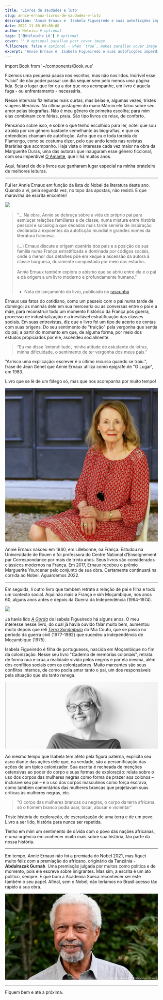 ```yaml
---
title: 'Livros de saudades e luto'
slug: annie-ernaux-livros-de-saudades-e-luto
description: 'Annie Ernaux e  Isabela Figueiredo e suas autoficções imperdíveis'
date: 2021-11-08 09:00:00
author: Heloisa # optional
tags: ['📚Heloiche Lê'] # optional
cover: '' # optional parallax post cover image
fullscreen: false # optional - when `true`, makes parallax cover image take up full viewport height
excerpt: 'Annie Ernaux e  Isabela Figueiredo e suas autoficções imperdíveis' # optional
---
```


import Book from '~/components/Book.vue'

Fizemos uma pequena pausa nos escritos, mas não nos lidos. Incrível esse "vício" de não poder passar um dia sequer sem pelo menos uma página lida. Seja o lugar que for ou a dor que nos acompanhe, um livro é aquela fuga - ou enfrentamento - necessária.

Nesse intervalo fiz leituras mais curtas, mas belas e, algumas vezes, tristes viagens literárias. Na última postagem do mano Márcio ele falou sobre seu amor pelas biografias. Não é meu gênero de primeira escolha; para mim elas combinam com férias, praia. São tipo livros de relax, de conforto.

Pensando sobre isso, e sobre o que tenho escolhido para ler, notei que sou atraída por um gênero bastante semelhante às biografias, e que os entendidos chamam de autoficção. Acho que eu e toda torcida do Flamengo, como se costuma dizer, pelo que ando lendo nas revistas literárias que acompanho. Haja vista o interesse cada vez maior na obra da Marguerite Duras, uma das autoras que inauguram esse gênero ficcional, com seu imperdível [O Amante](https://amzn.to/3GK7iBF), que li há muitos anos.

Aqui, falarei de dois livros que ganharam lugar especial na minha prateleira de melhores leituras.

---

Fui ler Annie Ernaux em função da lista do Nobel de literatura deste ano. Quando a vi, pela segunda vez, no topo das apostas, não resisti. E que maravilha de escrita encontrei!

<book title="O Lugar" author="Annie Ernaux" link="https://amzn.to/3mG2mG0">
<a target="_blank"  href="https://www.amazon.com.br/gp/product/B097Z5PT12/ref=as_li_tl?ie=UTF8&camp=1789&creative=9325&creativeASIN=B097Z5PT12&linkCode=as2&tag=heloiche04f-20&linkId=1cc036229ccf6db0af668a584298b477"><img border="0" src="//ws-na.amazon-adsystem.com/widgets/q?_encoding=UTF8&MarketPlace=BR&ASIN=B097Z5PT12&ServiceVersion=20070822&ID=AsinImage&WS=1&Format=_SL250_&tag=heloiche04f-20" ></a>
</book>

> "....Na obra, Annie se debruça sobre a vida do próprio pai para esmiuçar relações familiares e de classe, numa mistura entre história pessoal e sociologia que décadas mais tarde serviria de inspiração declarada a expoentes da autoficção mundial e grandes nomes da literatura francesa.
> <br><br>
> (...) Ernaux discute a origem operária dos pais e a posição de sua família numa França estratificada e dominada por códigos sociais, onde o menor dos detalhes põe em xeque a ascensão da autora à classe burguesa, duramente conquistada por meio dos estudos.
> <br><br>
> Annie Ernaux também explora o abismo que se abriu entre ela e o pai e dá origem a um livro moderno e profundamente humano."
> <br><br>
>
> - Nota de lançamento do livro, publicado no [rascunho](https://rascunho.com.br/noticias/romance-celebrado-da-francesa-annie-ernaux-chega-ao-brasil/)

Ernaux usa fatos do cotidiano, como um passeio com o pai numa tarde de domingo; as manhãs dele em sua mercearia ou as conversas entre o pai e a mãe, para reconstruir todo um momento histórico da França pós guerra, processo de industrialização e a inevitável estratificação das classes sociais. Em suas entrevistas, diz que o livro foi um tipo de acerto de contas com suas origens. Do seu sentimento de "traição" pela vergonha que sentia do pai, a partir do momento em que, de alguma forma, por meio dos estudos propiciados por ele, ascendeu socialmente.

> “Eu me disse ‘entendi tudo’, minha atitude de estudante de letras, minha dificuldade, o sentimento de ter vergonha dos meus pais.”

"Arrisco uma explicação: escrever é o último recurso quando se traiu.", frase de Jean Genet que Annie Ernaux utiliza como epígrafe de "O Lugar', em 1983.

Livro que se lê de um fôlego só, mas que nos acompanha por muito tempo!

![](./imgs/annie-ernaux.jpg)

Annie Ernaux nasceu em 1940, em Lillebonne, na França. Estudou na Universidade de Rouen e foi professora do Centre National d’Enseignement par Correspondance por mais de trinta anos. Seus livros são considerados clássicos modernos na França. Em 2017, Ernaux recebeu o prêmio Marguerite Yourcenar pelo conjunto de sua obra. Certamente continuará na corrida ao Nobel. Aguardemos 2022.

---

Em seguida, li outro livro que também retrata a relação de pai e filha e todo um contexto social. Aqui não mais a França e sim Moçambique, nos anos 60, alguns anos antes e depois da Guerra da Independência (1964-1974).

<book title="Caderno de memórias coloniais" author="Isabela Figueiredo" link="https://amzn.to/3CJhhVh">
<a target="_blank"  href="https://www.amazon.com.br/gp/product/8593828949/ref=as_li_tl?ie=UTF8&camp=1789&creative=9325&creativeASIN=8593828949&linkCode=as2&tag=heloiche04f-20&linkId=2c7cd5397cf3d981bd744a0ccda89c64"><img border="0" src="//ws-na.amazon-adsystem.com/widgets/q?_encoding=UTF8&MarketPlace=BR&ASIN=8593828949&ServiceVersion=20070822&ID=AsinImage&WS=1&Format=_SL250_&tag=heloiche04f-20" ></a>
</book>

Já havia lido _[A Gorda](https://amzn.to/3nUkbAr)_ de Isabela Figueiredo há alguns anos. O meu interesse nesse livro, do qual já havia ouvido falar muito bem, aumentou muito depois que reli *[Terra Sonâmbula](https://amzn.to/3CWjT2t)* do Mia Couto, que se passa no período da guerra civil (1977-1992) que sucedeu a independência de Moçambique (1975).

Isabela Figueiredo é filha de portugueses, nascida em Moçambique no fim da colonização. Nesse seu livro "Caderno de memórias coloniais", retrata de forma nua e crua a realidade vivida pelos negros e por ela mesma, além dos conflitos sociais com os colonizadores. Muito marcantes são seus conflitos internos, de como podia amar tanto o pai, um dos responsáveis pela situação que ela tanto renega.

![](./imgs/isabela-figueiredo.jpg)

Ao mesmo tempo que Isabela tem afeto pela figura paterna, explicita seu asco diante das ações dele que, na verdade, são a personificação das ações de um típico colonizador. Sua escrita é recheada de menções ostensivas ao poder do corpo e suas formas de exploração: relata sobre o uso dos corpos das mulheres negras como forma de prazer aos colonos – inclusive seu pai – e o uso dos corpos masculinos como força escrava, como também comentários das mulheres brancas que projetavam suas críticas às mulheres negras, etc.

> "O corpo das mulheres brancas ou negras, o corpo da terra africana, só o homem branco podia usar, tocar, abusar e violentar"

Triste história de exploração, de escravização de uma terra e de um povo. Livro a ser lido, história para nunca ser repetida.

Tenho em mim um sentimento de dívida com o povo das nações africanas, e uma urgência em conhecer muito mais sobre sua história, tão parte da nossa história.

---

Em tempo, Annie Ernaux não foi a premiada do Nobel 2021, mas fiquei muito feliz com a premiação do africano, originário da Tanzânia - **Abdulrazak Gurnah**. Uma premiação julgada por muitos como política e de momento, pois ele escreve sobre imigrantes. Mas sim, a escrita é um ato político, sempre. E que bom a Academia Sueca reconhecer ser este também o seu papel. Afinal, sem o Nobel, não teríamos no Brasil acesso tão rápido à sua obra.

![](./imgs/abdulrazak-gurnah.jpg)

---

Fiquem bem e até a próxima.

